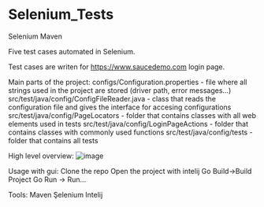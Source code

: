 # Selenium_Tests
Selenium Maven

Five test cases automated in Selenium.

Test cases are writen for https://www.saucedemo.com login page.

Main parts of the project:
  configs/Configuration.properties - file where all strings used in the project are stored (driver path, error messages...)
  src/test/java/config/ConfigFileReader.java - class that reads the configuration file and gives the interface for accesing configurations
  src/test/java/config/PageLocators - folder that contains classes with all web elements used in tests
  src/test/java/config/LoginPageActions - folder that contains classes with commonly used functions
  src/test/java/config/tests - folder that contains all tests
  
  High level overview:
  ![image](https://user-images.githubusercontent.com/72666124/216820523-f50f00b2-764a-40b2-8c30-e1528ae1f1c4.png)

Usage with gui:
  Clone the repo
  Open the project with intelij
  Go Build->Build Project
  Go Run -> Run...
  
 Tools:
    Maven
    Şelenium 
    Intelij
